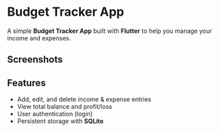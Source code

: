# Budget Tracker App


A simple **Budget Tracker App** built with **Flutter** to help you manage your income and expenses.
## Screenshots


## Features

- Add, edit, and delete income & expense entries
- View total balance and profit/loss
- User authentication (login)
- Persistent storage with **SQLite**
